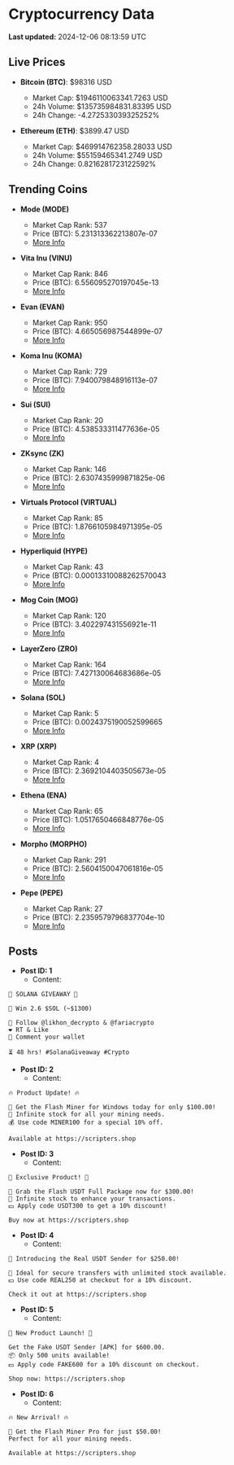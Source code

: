 # Cryptocurrency Data

**Last updated:** 2024-12-06 08:13:59 UTC

## Live Prices
- **Bitcoin (BTC)**: $98316 USD
  - Market Cap: $1946110063341.7263 USD
  - 24h Volume: $135735984831.83395 USD
  - 24h Change: -4.272533039325252%

- **Ethereum (ETH)**: $3899.47 USD
  - Market Cap: $469914762358.28033 USD
  - 24h Volume: $55159465341.2749 USD
  - 24h Change: 0.8216281723122592%

## Trending Coins
- **Mode (MODE)**
  - Market Cap Rank: 537
  - Price (BTC): 5.231313362213807e-07
  - [More Info](https://www.coingecko.com/en/coins/mode)

- **Vita Inu (VINU)**
  - Market Cap Rank: 846
  - Price (BTC): 6.556095270197045e-13
  - [More Info](https://www.coingecko.com/en/coins/vita-inu)

- **Evan (EVAN)**
  - Market Cap Rank: 950
  - Price (BTC): 4.665056987544899e-07
  - [More Info](https://www.coingecko.com/en/coins/evan)

- **Koma Inu (KOMA)**
  - Market Cap Rank: 729
  - Price (BTC): 7.940079848916113e-07
  - [More Info](https://www.coingecko.com/en/coins/koma-inu)

- **Sui (SUI)**
  - Market Cap Rank: 20
  - Price (BTC): 4.538533311477636e-05
  - [More Info](https://www.coingecko.com/en/coins/sui)

- **ZKsync (ZK)**
  - Market Cap Rank: 146
  - Price (BTC): 2.6307435999871825e-06
  - [More Info](https://www.coingecko.com/en/coins/zksync)

- **Virtuals Protocol (VIRTUAL)**
  - Market Cap Rank: 85
  - Price (BTC): 1.8766105984971395e-05
  - [More Info](https://www.coingecko.com/en/coins/virtual-protocol)

- **Hyperliquid (HYPE)**
  - Market Cap Rank: 43
  - Price (BTC): 0.00013310088262570043
  - [More Info](https://www.coingecko.com/en/coins/hyperliquid)

- **Mog Coin (MOG)**
  - Market Cap Rank: 120
  - Price (BTC): 3.402297431556921e-11
  - [More Info](https://www.coingecko.com/en/coins/mog-coin)

- **LayerZero (ZRO)**
  - Market Cap Rank: 164
  - Price (BTC): 7.427130064683686e-05
  - [More Info](https://www.coingecko.com/en/coins/layerzero)

- **Solana (SOL)**
  - Market Cap Rank: 5
  - Price (BTC): 0.0024375190052599665
  - [More Info](https://www.coingecko.com/en/coins/solana)

- **XRP (XRP)**
  - Market Cap Rank: 4
  - Price (BTC): 2.3692104403505673e-05
  - [More Info](https://www.coingecko.com/en/coins/xrp)

- **Ethena (ENA)**
  - Market Cap Rank: 65
  - Price (BTC): 1.0517650466848776e-05
  - [More Info](https://www.coingecko.com/en/coins/ethena)

- **Morpho (MORPHO)**
  - Market Cap Rank: 291
  - Price (BTC): 2.5604150047061816e-05
  - [More Info](https://www.coingecko.com/en/coins/morpho)

- **Pepe (PEPE)**
  - Market Cap Rank: 27
  - Price (BTC): 2.2359579796837704e-10
  - [More Info](https://www.coingecko.com/en/coins/pepe)

## Posts
- **Post ID: 1**
  - Content:
```
🚀 SOLANA GIVEAWAY 🚀

🎁 Win 2.6 $SOL (~$1300)

🤝 Follow @likhon_decrypto & @fariacrypto
❤️ RT & Like
💬 Comment your wallet

⏳ 48 hrs! #SolanaGiveaway #Crypto
```

- **Post ID: 2**
  - Content:
```
🔥 Product Update! 🔥

🚀 Get the Flash Miner for Windows today for only $100.00!
🔋 Infinite stock for all your mining needs.
💰 Use code MINER100 for a special 10% off.

Available at https://scripters.shop
```

- **Post ID: 3**
  - Content:
```
🎁 Exclusive Product! 🎁

💸 Grab the Flash USDT Full Package now for $300.00!
🎉 Infinite stock to enhance your transactions.
💵 Apply code USDT300 to get a 10% discount!

Buy now at https://scripters.shop
```

- **Post ID: 4**
  - Content:
```
💎 Introducing the Real USDT Sender for $250.00!

💼 Ideal for secure transfers with unlimited stock available.
💵 Use code REAL250 at checkout for a 10% discount.

Check it out at https://scripters.shop
```

- **Post ID: 5**
  - Content:
```
🚀 New Product Launch! 🚀

Get the Fake USDT Sender [APK] for $600.00.
📦 Only 500 units available!
💵 Apply code FAKE600 for a 10% discount on checkout.

Shop now: https://scripters.shop
```

- **Post ID: 6**
  - Content:
```
🔥 New Arrival! 🔥

💸 Get the Flash Miner Pro for just $50.00!
Perfect for all your mining needs.

Available at https://scripters.shop
```


